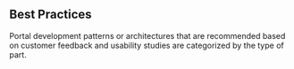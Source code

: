 
<a name="best-practices"></a>
## Best Practices

Portal development patterns or architectures that are recommended based on customer feedback and usability studies are categorized by the type of part.

